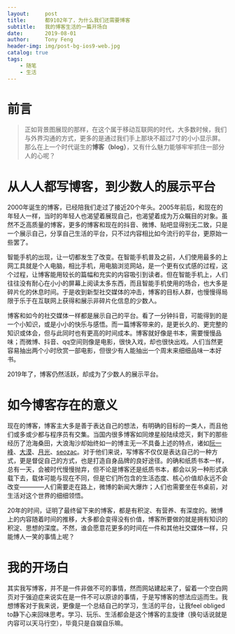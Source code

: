 ```yaml
---
layout:     post
title:      都9102年了，为什么我们还需要博客
subtitle:   我的博客生活的一篇开场白
date:       2019-08-01
author:     Tony Feng
header-img: img/post-bg-ios9-web.jpg
catalog: true
tags:
    - 随笔
    - 生活
---
```


# 前言

>正如背景图展现的那样，在这个属于移动互联网的时代，大多数时候，我们与外界沟通的方式，更多的是通过我们手上那块不超过7寸的小小显示屏。那么在上一个时代诞生的**博客（blog）**，又有什么魅力能够牢牢抓住一部分人的心呢？

# 从人人都写博客，到少数人的展示平台

2000年诞生的博客，已经陪我们走过了接近20个年头。2005年前后，和现在的年轻人一样，当时的年轻人也渴望着展现自己，也渴望着成为万众瞩目的对象。虽然不乏高质量的博客，更多的博客和现在的抖音、微博、贴吧显得别无二致，只是一个展示自己，分享自己生活的平台，只不过内容相比如今流行的平台，更原始一些罢了。

智能手机的出现，让一切都发生了改变。在智能手机普及之前，人们使用最多的上网工具就是个人电脑，相比手机，用电脑浏览网站，是一个更有仪式感的过程，这个过程，让博客能用较长的篇幅和充实的内容吸引到读者。但在智能手机上，人们往往没有耐心在小小的屏幕上阅读太多东西，而且智能手机使用的场合，也大多是碎片化的休息时间。于是收到新型社交媒体的冲击，博客的目标人群，也慢慢得局限于乐于在互联网上获得和展示非碎片化信息的少数人。

博客和如今的社交媒体一样都是展示自己的平台。看了一分钟抖音，可能得到的是一个小知识，或是小小的快乐与感悟。而一篇博客带来的，是更长久的、更完整的知识或体会，但与此同时也有更高的时间成本。博客就好像是书本，需要慢慢品味；而微博、抖音、qq空间则像是电影，很快入戏，却也很快出戏。人们当然更容易抽出两个小时欣赏一部电影，但很少有人能抽出一个周末来细细品味一本好书。

2019年了，博客仍然活跃，却成为了少数人的展示平台。

# 如今博客存在的意义

现在的博客，博客主大多是善于表达自己的想法，有明确的目标的一类人，而且他们或多或少都与程序员有交集。当国内很多博客如同燎星般陆续熄灭，剩下的那些经历了沧海桑田，大浪淘沙却始终如一的博主无一不具备上述的特点，诸如[阮一峰](http://www.ruanyifeng.com)、[大漠](https://www.w3cplus.com/blog)、[月光](https://www.williamlong.info/)、[seozac](https://www.seozac.com/)。对于他们来说，写博客不仅仅是表达自己的一种方式，更是督促自己的方式，也是打造自身品牌的良好途径。的确和纸质书本一样，总有一天，会被时代慢慢抛弃，但不论是博客还是纸质书本，都会以另一种形式承载下去，载体可能与现在不同，但是它们所包含的生活态度、核心价值却永远不会改变————人们需要走在路上，微博的新闻大爆炸；人们也需要坐在书桌前，对生活对这个世界的细细领悟。

20年的时间，证明了最终留下来的博客，都是有积淀、有营养、有深度的。微博上的内容随着时间的推移，大多都会变得没有价值，博客所要做的就是拥有知识的积淀、思想的深度。不然，谁会愿意花更多的时间在一件和其他社交媒体一样，只能博人一笑的事情上呢？

# 我的开场白

其实我写博客，并不是一件非做不可的事情，然而网站建起来了，留着一个空白网页对于强迫症来说实在是一件不可以原谅的事情，于是写博客的想法应运而生。我想博客对于我来说，更像是一个总结自己的学习，生活的平台，让我feel obliged to静下心来回味思考。学习、玩乐、生活都会是这个博客的主旋律（换句话说就是内容可以天马行空），毕竟只是自娱自乐嘛。

